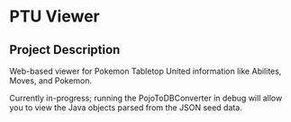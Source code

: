 # PTU Viewer
## Project Description
Web-based viewer for Pokemon Tabletop United information like Abilites, Moves, and Pokemon.

Currently in-progress; running the PojoToDBConverter in debug will allow you to view the Java objects parsed from the JSON seed data.